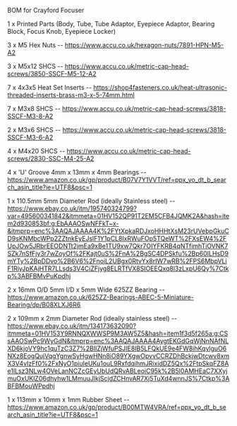 BOM for Crayford Focuser

1 x Printed Parts (Body, Tube, Tube Adaptor, Eyepiece Adaptor, Bearing Block, Focus Knob, Eyepiece Locker)

3 x M5 Hex Nuts -- https://www.accu.co.uk/hexagon-nuts/7891-HPN-M5-A2

3 x M5x12 SHCS -- https://www.accu.co.uk/metric-cap-head-screws/3850-SSCF-M5-12-A2

7 x 4x3x5 Heat Set Inserts -- https://shop4fasteners.co.uk/heat-ultrasonic-threaded-inserts-brass-m3-x-5-74mm.html

7 x M3x8 SHCS -- https://www.accu.co.uk/metric-cap-head-screws/3818-SSCF-M3-8-A2

2 x M3x6 SHCS -- https://www.accu.co.uk/metric-cap-head-screws/3818-SSCF-M3-6-A2

4 x M4x20 SHCS -- https://www.accu.co.uk/metric-cap-head-screws/2830-SSC-M4-25-A2

4 x 'U' Groove 4mm x 13mm x 4mm Bearings -- https://www.amazon.co.uk/gp/product/B07V7Y1VVT/ref=ppx_yo_dt_b_search_asin_title?ie=UTF8&psc=1

1 x 110.5mm 5mm Diameter Rod (ideally Stainless steel) -- https://www.ebay.co.uk/itm/195740324799?var=495600341842&itmmeta=01HV152QP91T2EM5CFB4JQMK2A&hash=item2d930853bf:g:EbAAAOSwNFFkT~x-&itmprp=enc%3AAQAJAAAA4K%2FYtXpkaRDJxoHHHtXsM23rUVebpGkuCD9sKNMbcWPp2ZZtnkEyEJslF1Y1pCL8lxRWuFOp5TQeWT%2FXsEW4%2FUpJOw5JRbrEEODNTt2jmEa9xBe1TU9xw7Qkr7OIYFKRB4qNTfimhTiOVNK7SZk7nSfFjy3r7wZoyOf%2FKajt0uS%2FnA%2BgSC4DPSkfu%2Bp60ILHsD9mYTy%2BpDDvo%2B6V6%2FnoiL2UBgx0RtvYx8rIW7wRB%2FPS6MbpVLiF1RiyJpKAjHTR7LLsds3V4CiZFjyg8ELRTfVX8SIOEEQxq8l3zLxpU6Qy%7Ctkp%3ABFBMvPuKpdhj

2 x 16mm O/D 5mm I/D x 5mm Wide 625ZZ Bearing -- https://www.amazon.co.uk/625ZZ-Bearings-ABEC-5-Miniature-Bearing/dp/B08XLXJ6R6

2 x 109mm x 2mm Diameter Rod (ideally stainless steel) -- https://www.ebay.co.uk/itm/134173632090?itmmeta=01HV153Y9RNNQXWWSP9M3AW5Z5&hash=item1f3d5f265a:g:CSsAAOSwPc9WyGdN&itmprp=enc%3AAQAJAAAA4AygtEKGdGqWjNnNAfNLXD6kjoVY9hc1quTzC3Z7%2BIlZjWfuPSJIE8IB5LFQkUE9e4FW8ihKqvlguO6NXz8EogQujVqgYgnwSyHgwHNn8iO89YXgwOpvvCCRZDhBckjwDtcwv8xmX3V4vIzFf0%2FxNyO1piuIeUKu1ouL9RxfdqihmJRixidDZ5Qx%2FtpSkqFZ8Ae1lLsz3NLw4OVeLanNCZcGEyUbUdQRvABLeoiC95k%2B5l0AMHEaC7XXyjmuOxUKlZ06dhyhw1LMmuuJlkjScjdZCHnvAR7Xj5TuXd4wnnJS%7Ctkp%3ABFBMouWPpdhj

1 x 113mm x 10mm x 1mm Rubber Sheet -- https://www.amazon.co.uk/gp/product/B00MTW4VRA/ref=ppx_yo_dt_b_search_asin_title?ie=UTF8&psc=1
